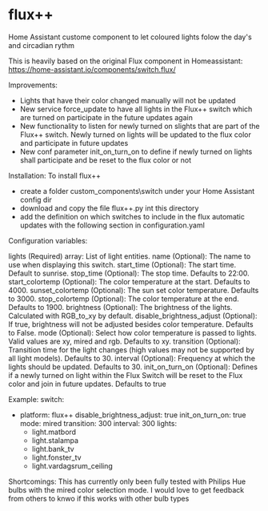 # flux++
Home Assistant custome component to let coloured lights folow the day's and circadian rythm

This is heavily based on the original Flux component in Homeassistant: https://home-assistant.io/components/switch.flux/

Improvements:
  - Lights that have their color changed manually will not be updated
  - New service force_update to have all lights in the Flux++ switch 
    which are turned on participate in the future updates again
  - New functionality to listen for newly turned on slights that are 
    part of the Flux++ switch. Newly turned on lights will be updated
    to the flux color and participate in future updates
  - New conf parameter init_on_turn_on to define if newly turned on
    lights shall participate and be reset to the flux color or not

Installation:
  To install flux++
   - create a folder custom_components\switch under your Home Assistant config dir
   - download and copy the file flux++.py int this directory
   - add the definition on which switches to include in the flux automatic updates with the following section in configuration.yaml
   
Configuration variables:

lights (Required) array: List of light entities.
name (Optional): The name to use when displaying this switch.
start_time (Optional): The start time. Default to sunrise.
stop_time (Optional): The stop time. Defaults to 22:00.
start_colortemp (Optional): The color temperature at the start. Defaults to 4000.
sunset_colortemp (Optional): The sun set color temperature. Defaults to 3000.
stop_colortemp (Optional): The color temperature at the end. Defaults to 1900.
brightness (Optional): The brightness of the lights. Calculated with RGB_to_xy by default.
disable_brightness_adjust (Optional): If true, brightness will not be adjusted besides color temperature. Defaults to False.
mode (Optional): Select how color temperature is passed to lights. Valid values are xy, mired and rgb. Defaults to xy.
transition (Optional): Transition time for the light changes (high values may not be supported by all light models). Defaults to 30.
interval (Optional): Frequency at which the lights should be updated. Defaults to 30.
init_on_turn_on (Optional): Defines if a newly turned on light within the Flux Switch will be reset to the Flux color and join in future updates. Defaults to true

Example:
switch:
  - platform: flux++
    disable_brightness_adjust: true
    init_on_turn_on: true
    mode: mired
    transition: 300
    interval: 300
    lights:
      - light.matbord
      - light.stalampa
      - light.bank_tv
      - light.fonster_tv
      - light.vardagsrum_ceiling
      
Shortcomings: 
This has currently only been fully tested with Philips Hue bulbs with the mired color selection mode.
I would love to get feedback from others to knwo if this works with other bulb types
